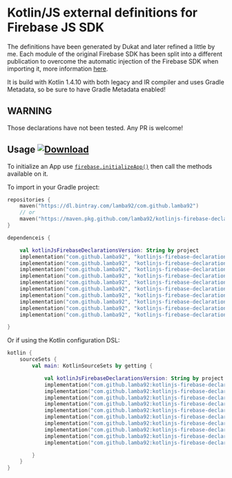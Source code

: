 # Kotlin/JS external definitions for Firebase JS SDK

The definitions have been generated by Dukat and later refined a little by me. Each module of the original Firebase SDK has been split into a different publication to overcome the automatic injection of the Firebase SDK when importing it, more information [here](https://discuss.kotlinlang.org/t/how-to-import-firebase-sdk-modules-separately-in-kotlin-js/16985/10?u=lamba92).

It is build with Kotlin 1.4.10 with both legacy and IR compiler and uses Gradle Metadata, so be sure to have Gradle Metadata enabled!

## WARNING

Those declarations have not been tested. Any PR is welcome!

## Usage [ ![Download](https://api.bintray.com/packages/lamba92/com.github.lamba92/kotlinjs-firebase-declarations/images/download.svg) ](https://bintray.com/lamba92/com.github.lamba92/kotlinjs-firebase-declarations/_latestVersion)

To initialize an App use [`firebase.initializeApp()`](/packages/core/src/main/kotlin/firebase/index.firebase.module_firebase.kt#L38) then call the methods available on it.
 
To import in your Gradle project:
```kotlin
repositories {
    maven("https://dl.bintray.com/lamba92/com.github.lamba92")
    // or
    maven("https://maven.pkg.github.com/lamba92/kotlinjs-firebase-declarations")
}

dependenceis {

    val kotlinJsFirebaseDeclarationsVersion: String by project 
    implementation("com.github.lamba92", "kotlinjs-firebase-declarations-analytics", kotlinJsFirebaseDeclarationsVersion)
    implementation("com.github.lamba92", "kotlinjs-firebase-declarations-auth", kotlinJsFirebaseDeclarationsVersion)
    implementation("com.github.lamba92", "kotlinjs-firebase-declarations-core", kotlinJsFirebaseDeclarationsVersion)
    implementation("com.github.lamba92", "kotlinjs-firebase-declarations-database", kotlinJsFirebaseDeclarationsVersion)
    implementation("com.github.lamba92", "kotlinjs-firebase-declarations-firestore", kotlinJsFirebaseDeclarationsVersion)
    implementation("com.github.lamba92", "kotlinjs-firebase-declarations-functions", kotlinJsFirebaseDeclarationsVersion)
    implementation("com.github.lamba92", "kotlinjs-firebase-declarations-messaging", kotlinJsFirebaseDeclarationsVersion)
    implementation("com.github.lamba92", "kotlinjs-firebase-declarations-performance", kotlinJsFirebaseDeclarationsVersion)
    implementation("com.github.lamba92", "kotlinjs-firebase-declarations-remoteconfig", kotlinJsFirebaseDeclarationsVersion)
    implementation("com.github.lamba92", "kotlinjs-firebase-declarations-storage", kotlinJsFirebaseDeclarationsVersion)

}
```

Or if using the Kotlin configuration DSL:
```kotlin
kotlin {
    sourceSets {
        val main: KotlinSourceSets by getting {

            val kotlinJsFirebaseDeclarationsVersion: String by project 
            implementation("com.github.lamba92:kotlinjs-firebase-declarations-analytics:$kotlinJsFirebaseDeclarationsVersion")
            implementation("com.github.lamba92:kotlinjs-firebase-declarations-auth:$kotlinJsFirebaseDeclarationsVersion")
            implementation("com.github.lamba92:kotlinjs-firebase-declarations-core:$kotlinJsFirebaseDeclarationsVersion")
            implementation("com.github.lamba92:kotlinjs-firebase-declarations-database:$kotlinJsFirebaseDeclarationsVersion")
            implementation("com.github.lamba92:kotlinjs-firebase-declarations-firestore:$kotlinJsFirebaseDeclarationsVersion")
            implementation("com.github.lamba92:kotlinjs-firebase-declarations-functions:$kotlinJsFirebaseDeclarationsVersion")
            implementation("com.github.lamba92:kotlinjs-firebase-declarations-messaging:$kotlinJsFirebaseDeclarationsVersion")
            implementation("com.github.lamba92:kotlinjs-firebase-declarations-performance:$kotlinJsFirebaseDeclarationsVersion")
            implementation("com.github.lamba92:kotlinjs-firebase-declarations-remoteconfig:$kotlinJsFirebaseDeclarationsVersion")
            implementation("com.github.lamba92:kotlinjs-firebase-declarations-storage:$kotlinJsFirebaseDeclarationsVersion")

        }
    }
}
```
